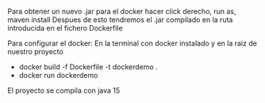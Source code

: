 Para obtener un nuevo .jar para el docker hacer click derecho, run as, maven install
Despues de esto tendremos el .jar compilado en la ruta introducida en el fichero Dockerfile


Para configurar el docker:
En la terminal con docker instalado y en la raiz de nuestro proyecto

- docker build -f Dockerfile -t dockerdemo .
- docker run dockerdemo

El proyecto se compila con java 15
